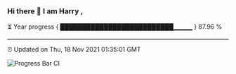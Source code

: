 ### Hi there 👋 I am Harry , 

⏳ Year progress { ██████████████████████████▁▁▁▁ } 87.96 %

---

⏰ Updated on Thu, 18 Nov 2021 01:35:01 GMT

![Progress Bar CI](https://github.com/duykhang68/duykhang68/workflows/Progress%20Bar%20CI/badge.svg)
